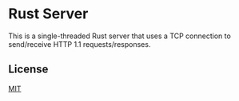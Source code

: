 # Rust Server

This is a single-threaded Rust server that uses a TCP connection to send/receive HTTP 1.1 requests/responses.

## License
[MIT](https://choosealicense.com/licenses/mit/)